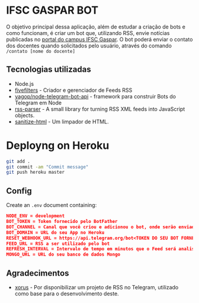 # IFSC GASPAR BOT

O objetivo principal dessa aplicação, além de estudar a criação de bots e como funcionam, é criar um bot que, utilizando RSS, envie notícias publicadas no [portal do campus IFSC Gaspar](https://www.ifsc.edu.br/web/campus-gaspar/noticias-por-categoria?p_p_id=122_INSTANCE_xqrhJQNWyCSn&p_p_lifecycle=0&p_p_state=normal&p_p_mode=view&p_p_col_id=_118_INSTANCE_S8G9AYPoVKDg__column-2&p_p_col_count=2&p_r_p_564233524_resetCur=true&p_r_p_564233524_categoryId=27870). O bot poderá enviar o contato dos docentes quando solicitados pelo usuário, através do comando `/contato [nome do docente]`

## Tecnologias utilizadas

- Node.js
- [fivefilters](https://feedcontrol.fivefilters.org) - Criador e gerenciador de Feeds RSS
- [yagop/node-telegram-bot-api](https://github.com/yagop/node-telegram-bot-api) - framework para construir Bots do Telegram em Node
- [rss-parser](https://github.com/rbren/rss-parser) - A small library for turning RSS XML feeds into JavaScript objects.
- [sanitize-html](https://www.npmjs.com/package/sanitize-html) - Um limpador de HTML.

# Deployng on Heroku

```bash
git add .
git commit -am "Commit message"
git push heroku master
```

## Config

Create an `.env` document containing:

```json
NODE_ENV = development
BOT_TOKEN = Token fornecido pelo BotFather
BOT_CHANNEL = Canal que você criou e adicionou o bot, onde serão enviadas as atualizações.
BOT_DOMAIN = URL do seu App no Heroku
RESET_WEBHOOK_URL = https://api.telegram.org/bot<TOKEN DO SEU BOT FORNECIDO PELO BOTFATHER>/setWebhook?url=
FEED_URL = RSS a ser utilizado pelo bot
REFRESH_INTERVAL = Intervalo de tempo em minutos que o Feed será analisado
MONGO_URL = URL do seu banco de dados Mongo
```

## Agradecimentos

- [xorus](https://github.com/xorus/rss-to-telegram) - Por disponibilizar um projeto de RSS no Telegram, utilizado como base para o desenvolvimento deste.
